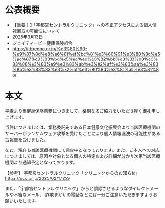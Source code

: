 # 公表概要
- 【重要！】「宇都宮セントラルクリニック」への不正アクセスによる個人情報漏洩の可能性について
- 2025年3月13日
- ジェイティービー健康保険組合
- https://jtbkenpo.or.jp/%e3%80%90-%e9%87%8d%e8%a6%81%ef%bc%81%e3%80%91%e3%80%8c%e5%ae%87%e9%83%bd%e5%ae%ae%e3%82%bb%e3%83%b3%e3%83%88%e3%83%a9%e3%83%ab%e3%82%af%e3%83%aa%e3%83%8b%e3%83%83%e3%82%af%e3%80%8d%e3%81%ab%e3%81%8a/

# 本文
平素より当健康保険業務につきまして、格別なるご協力をいただき厚く御礼申し上げます。

当件につきましては、業務委託先である日本健康文化振興会より当該医療機関のサーバーがランサムウェア攻撃を受けたことにより個人情報漏洩の可能性がある旨報告を受けました。

なお、現在も当該医療機関にて調査中となっております。また、ご本人への対応につきましては、原因や対象となる個人の特定および詳細が分かり次第当該医療機関より通知予定となっております。

【参考】
宇都宮セントラルクリニック「クリニックからのお知らせ」
https://ucc.or.jp/2025/02/17259

また、「宇都宮セントラルクリニック」からと誤認させるようなダイレクトメールや不審なメール、
詐欺まがいの電話などには十分ご注意いただきますようお願いいたします。
